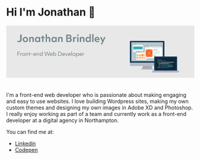 ### <h1>Hi I'm Jonathan 👋</h1>

  <p>
  <img src="https://github.com/jonnybrin/Jonnybrin/blob/master/Github_bio_banner.jpg?raw=true">
  </p>

<p style="padding-top:20px;">I'm a front-end web developer who is passionate about making engaging and easy to use websites. I love building Wordpress sites, making my own custom themes and designing my own images in Adobe XD and Photoshop. I really enjoy working as part of a team and currently work as a front-end developer at a digital agency in Northampton.</p>

<p>You can find me at:</p>

<ul>
  <li><a href="https://www.linkedin.com/in/jonathan-brindley-043557a0" target="_blank">Linkedin</a></li>
  <li><a href="https://codepen.io/jonathanb" target="_blank">Codepen</a></li>
</ul>

<!--
**jonnybrin/Jonnybrin** is a ✨ _special_ ✨ repository because its `README.md` (this file) appears on your GitHub profile.

Here are some ideas to get you started:

- 🔭 I’m currently working on ...
- 🌱 I’m currently learning ...
- 👯 I’m looking to collaborate on ...
- 🤔 I’m looking for help with ...
- 💬 Ask me about ...
- 📫 How to reach me: ...
- 😄 Pronouns: ...
- ⚡ Fun fact: ...
-->
